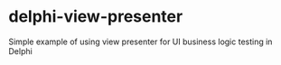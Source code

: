 # delphi-view-presenter
Simple example of using view presenter for UI business logic testing in Delphi

